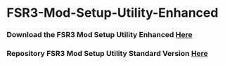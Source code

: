 # FSR3-Mod-Setup-Utility-Enhanced
### Download the FSR3 Mod Setup Utility Enhanced [Here](https://sharemods.com/4yegpbdiqn3f/FSR3_v4.4.rar.html)

### Repository FSR3 Mod Setup Utility Standard Version [Here](https://github.com/P4TOLINO06/FSR3.0-Mod-Setup-Utility)
 